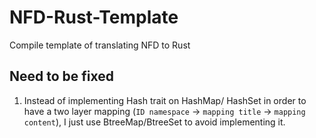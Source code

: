 # NFD-Rust-Template
Compile template of translating NFD to Rust

## Need to be fixed

1. Instead of implementing Hash trait on HashMap/ HashSet in order to have a two layer mapping (`ID namespace` -> `mapping title` -> `mapping content`), I just use BtreeMap/BtreeSet to avoid implementing it.
